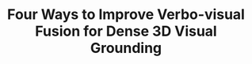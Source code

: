 ---
title: Four Ways to Improve Verbo-visual Fusion for Dense 3D Visual Grounding
collection: publications
link: /concretenet/
venue: European Conference on Computer Vision
abbr: ECCV
year: 2024
authors: <b>Ozan Unal</b>, Christos Sakaridis, Suman Saha, Luc Van Gool
---